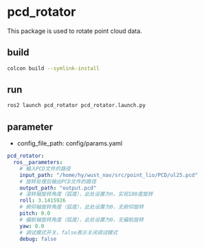 # pcd_rotator
This package is used to rotate point cloud data.
## build
```bash
colcon build --symlink-install
```
## run
```bash
ros2 launch pcd_rotator pcd_rotator.launch.py
```
## parameter

* config_file_path: config/params.yaml

```yaml
pcd_rotator:
  ros__parameters:
    # 输入PCD文件的路径
    input_path: "/home/hy/wust_nav/src/point_lio/PCD/ul25.pcd"
    # 旋转处理后输出PCD文件的路径
    output_path: "output.pcd"
    # 滚转轴旋转角度（弧度），此处设置为π，实现180度旋转
    roll: 3.1415926 
    # 俯仰轴旋转角度（弧度），此处设置为0，无俯仰旋转
    pitch: 0.0 
    # 偏航轴旋转角度（弧度），此处设置为0，无偏航旋转
    yaw: 0.0   
    # 调试模式开关，false表示关闭调试模式
    debug: false
```
